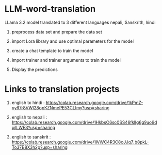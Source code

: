 # LLM-word-translation
LLama 3.2 model translated to 3 different languages nepali, Sanskrith,  hindi


 1) preprocess data set and prepare the data set

 2) import Lora library and use optimal parameters for the model

 3) create a chat template to train the model

 4) import trainer and trainer arguments to train the model

 5) Display the predictions

# Links to translation projects
1) english to hindi : https://colab.research.google.com/drive/1kPmZ-vy67r8VWI28opKZNmePE53CLImy?usp=sharing

2) english to nepali : https://colab.research.google.com/drive/1HkbsO6so0SS46fkllg6g9uo9dxjlLWE3?usp=sharing

3) english to sanskrit : https://colab.research.google.com/drive/1lVWC4R3C8oJJq7_b8pkL-To37B8X3h2p?usp=sharing
